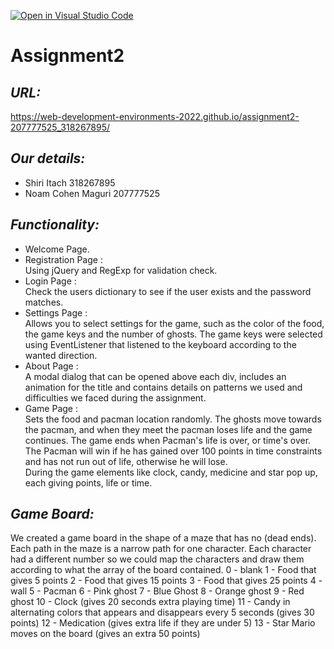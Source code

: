[![Open in Visual Studio Code](https://classroom.github.com/assets/open-in-vscode-c66648af7eb3fe8bc4f294546bfd86ef473780cde1dea487d3c4ff354943c9ae.svg)](https://classroom.github.com/online_ide?assignment_repo_id=7797938&assignment_repo_type=AssignmentRepo)
# Assignment2
 
## _URL:_
https://web-development-environments-2022.github.io/assignment2-207777525_318267895/
## _Our details:_ 
- Shiri Itach 318267895
- Noam Cohen Maguri 207777525


## _Functionality:_
- Welcome Page.
- Registration Page :  
Using jQuery and RegExp for validation check.
- Login Page :  
Check the users dictionary to see if the user exists and the password matches.
- Settings Page :  
Allows you to select settings for the game, such as the color of the food, the game keys and the number of ghosts. The game keys were selected using EventListener that listened to the keyboard according to the wanted direction. 
- About Page :  
A modal dialog that can be opened above each div, includes an animation for the title and contains details on patterns we used and difficulties we faced during the assignment.
- Game Page :  
Sets the food and pacman location randomly. The ghosts move towards the pacman, and when they meet the pacman loses life and the game continues. The game ends when Pacman's life is over, or time's over. The Pacman will win if he has gained over 100 points in time constraints and has not run out of life, otherwise he will lose.  
During the game elements like clock, candy, medicine and star pop up, each giving points, life or time.

  
## _Game Board:_
We created a game board in the shape of a maze that has no (dead ends). Each path in the maze is a narrow path for one character.
Each character had a different number so we could map the characters and draw them according to what the array of the board contained.
0 - blank
1 - Food that gives 5 points
2 - Food that gives 15 points
3 - Food that gives 25 points
4 - wall
5 - Pacman
6 - Pink ghost
7 - Blue Ghost
8 - Orange ghost
9 - Red ghost
10 - Clock (gives 20 seconds extra playing time)
11 - Candy in alternating colors that appears and disappears every 5 seconds (gives 30 points)
12 - Medication (gives extra life if they are under 5)
13 - Star Mario moves on the board (gives an extra 50 points)
